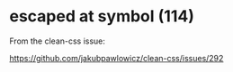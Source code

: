 # escaped at symbol (114)

From the clean-css issue:

https://github.com/jakubpawlowicz/clean-css/issues/292
